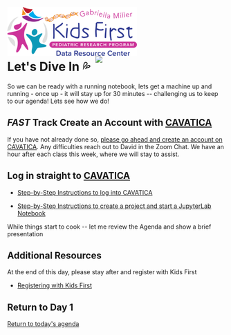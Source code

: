<p>
<br/><br/>
<img src="https://github.com/kids-first/kf-cloud-credits/blob/main/assets/kfdrc-logo-sm.png"  width=300 align="left">
<img src="https://github.com/NIH-NICHD/Kids-First-Elements-of-Style-Workflow-Creation-Maintenance/blob/main/assets/CAVATICALogo.png" width=300 align="right">
<br/><br/>
</p>

<br/><br/>
# Let's Dive In :sweat_drops:

So we can be ready with a running notebook, lets get a machine up and running - once up - it will stay up for 30 minutes -- challenging us to keep to our agenda!  Lets see how we do!

## *FAST* Track Create an Account with [CAVATICA](https://cavatica.sbgenomics.com)

If you have not already done so, [please go ahead and create an account on CAVATICA](https://github.com/NIH-NICHD/Kids-First-Elements-of-Style-Workflow-Creation-Maintenance/blob/main/classes/Creating-A-CAVATICA-Account/README.md).   Any difficulties reach out to David in the Zoom Chat.  We have an hour after each class this week, where we will stay to assist.

## Log in straight to [CAVATICA](https://cavatica.sbgenomics.com)

* [Step-by-Step Instructions to log into CAVATICA](https://github.com/NIH-NICHD/Kids-First-Elements-of-Style-Workflow-Creation-Maintenance/blob/main/classes/LoggingIntoCAVATICA/README.md#logging-into-cavatica-tutorial)

* [Step-by-Step Instructions to create a project and start a JupyterLab Notebook](https://github.com/NIH-NICHD/Kids-First-Elements-of-Style-Workflow-Creation-Maintenance/blob/main/classes/Lets-Dive-In/StartingAJupyterLabNotebook.md#starting-a-jupyterlab-notebook)

While things start to cook -- let me review the Agenda and show a brief presentation

## Additional Resources

At the end of this day, please stay after and register with Kids First

- [Registering with Kids First](https://github.com/adeslatt/Kids-First-Elements-of-Style-Workflow-Creation-Maintenance/tree/main/classes/Creating-Kids-First-And-Other-Account-Registrations#readme)


## Return to Day 1 

[Return to today's agenda](https://github.com/NIH-NICHD/Kids-First-Elements-of-Style-Workflow-Creation-Maintenance#agenda-for-the-day-1-reasoning)
